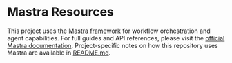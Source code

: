 # Mastra Resources
This project uses the [Mastra framework](https://mastra.ai/) for workflow orchestration and agent capabilities. For full guides and API references, please visit the [official Mastra documentation](https://mastra.ai/en/docs).
Project-specific notes on how this repository uses Mastra are available in [README.md](./README.md).
